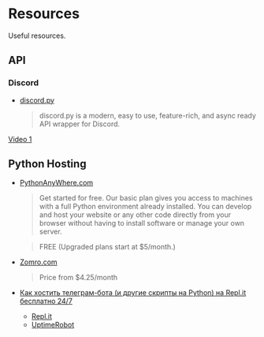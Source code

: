 # Resources
Useful resources.

## API

### Discord

- [discord.py](https://discordpy.readthedocs.io/en/latest/)

  > discord.py is a modern, easy to use, feature-rich, and async ready API wrapper for Discord.

[Video 1](https://youtu.be/nWRIsX23FnA?si=lkPwV_ORYm6WA-A1)

## Python Hosting

- [PythonAnyWhere.com](https://www.pythonanywhere.com/)

  > Get started for free. Our basic plan gives you access to machines with a full Python environment already installed.
  > You can develop and host your website or any other code directly from your browser without having to install software or manage your own server.

  > FREE (Upgraded plans start at $5/month.)

- [Zomro.com](https://zomro.com/ua/vps)

  > Price from $4.25/month

- [Как хостить телеграм-бота (и другие скрипты на Python) на Repl.it бесплатно 24/7](https://habr.com/ru/articles/709314/)
  - [Repl.it]()
  - [UptimeRobot](https://uptimerobot.com/)
